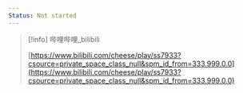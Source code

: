 ```yaml
---
Status: Not started
---
```

> [!info] 哔哩哔哩_bilibili  
>  
> [https://www.bilibili.com/cheese/play/ss7933?csource=private_space_class_null&spm_id_from=333.999.0.0](https://www.bilibili.com/cheese/play/ss7933?csource=private_space_class_null&spm_id_from=333.999.0.0)